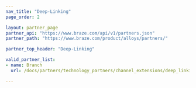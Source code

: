 ```yaml
---
nav_title: "Deep-Linking"
page_order: 2

layout: partner_page
partner_api: "https://www.braze.com/api/v1/partners.json"
partner_path: "https://www.braze.com/product/alloys/partners/"

partner_top_header: "Deep-Linking"

valid_partner_list:
- name: Branch
  url: /docs/partners/technology_partners/channel_extensions/deep_linking/branch_for_deeplinking/
  
---
```


